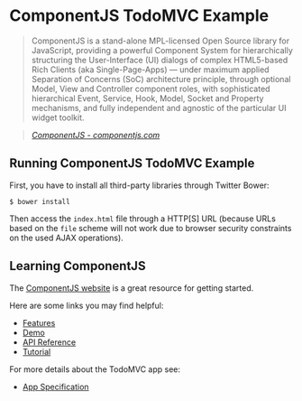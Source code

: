
# ComponentJS TodoMVC Example

> ComponentJS is a stand-alone MPL-licensed Open Source library for JavaScript, providing a powerful Component System for hierarchically structuring the User-Interface (UI) dialogs of complex HTML5-based Rich Clients (aka Single-Page-Apps) — under maximum applied Separation of Concerns (SoC) architecture principle, through optional Model, View and Controller component roles, with sophisticated hierarchical Event, Service, Hook, Model, Socket and Property mechanisms, and fully independent and agnostic of the particular UI widget toolkit.

> _[ComponentJS - componentjs.com](http://componentjs.com)_

## Running ComponentJS TodoMVC Example

First, you have to install all third-party libraries through Twitter Bower:

    $ bower install

Then access the `index.html` file through a HTTP[S] URL (because URLs
based on the `file` scheme will not work due to browser security
constraints on the used AJAX operations).

## Learning ComponentJS

The [ComponentJS website](http://componentjs.com) is a great resource for getting started.

Here are some links you may find helpful:

* [Features](http://componentjs.com/features.html)
* [Demo](http://componentjs.com/demo.html)
* [API Reference](http://componentjs.com/api/api.screen.html)
* [Tutorial](http://componentjs.com/tutorial.html)

For more details about the TodoMVC app see:

* [App Specification](https://github.com/tastejs/todomvc/blob/gh-pages/app-spec.md)

